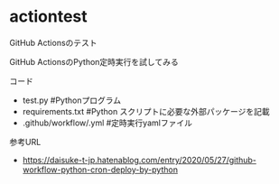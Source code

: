 # actiontest
GitHub Actionsのテスト

GitHub ActionsのPython定時実行を試してみる

コード
- test.py #Pythonプログラム
- requirements.txt #Python スクリプトに必要な外部パッケージを記載
- .github/workflow/.yml #定時実行yamlファイル

参考URL
- https://daisuke-t-jp.hatenablog.com/entry/2020/05/27/github-workflow-python-cron-deploy-by-python
